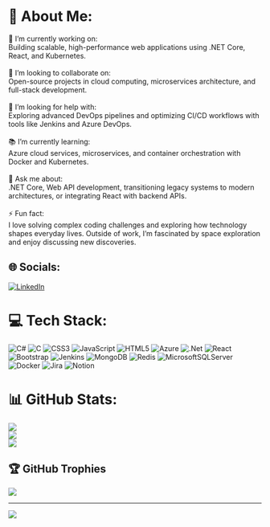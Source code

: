# 💫 About Me:
🌱 I’m currently working on:<br>Building scalable, high-performance web applications using .NET Core, React, and Kubernetes.<br><br>🤝 I’m looking to collaborate on:<br>Open-source projects in cloud computing, microservices architecture, and full-stack development.<br><br>🌟 I’m looking for help with:<br>Exploring advanced DevOps pipelines and optimizing CI/CD workflows with tools like Jenkins and Azure DevOps.<br><br>📚 I’m currently learning:<br>Azure cloud services, microservices, and container orchestration with Docker and Kubernetes.<br><br>💬 Ask me about:<br>.NET Core, Web API development, transitioning legacy systems to modern architectures, or integrating React with backend APIs.<br><br>⚡ Fun fact:<br>I love solving complex coding challenges and exploring how technology shapes everyday lives. Outside of work, I’m fascinated by space exploration and enjoy discussing new discoveries.


## 🌐 Socials:
[![LinkedIn](https://img.shields.io/badge/LinkedIn-%230077B5.svg?logo=linkedin&logoColor=white)](https://linkedin.com/in/Mr-Brown-Rafi) 

# 💻 Tech Stack:
![C#](https://img.shields.io/badge/c%23-%23239120.svg?style=for-the-badge&logo=csharp&logoColor=white) ![C](https://img.shields.io/badge/c-%2300599C.svg?style=for-the-badge&logo=c&logoColor=white) ![CSS3](https://img.shields.io/badge/css3-%231572B6.svg?style=for-the-badge&logo=css3&logoColor=white) ![JavaScript](https://img.shields.io/badge/javascript-%23323330.svg?style=for-the-badge&logo=javascript&logoColor=%23F7DF1E) ![HTML5](https://img.shields.io/badge/html5-%23E34F26.svg?style=for-the-badge&logo=html5&logoColor=white) ![Azure](https://img.shields.io/badge/azure-%230072C6.svg?style=for-the-badge&logo=microsoftazure&logoColor=white) ![.Net](https://img.shields.io/badge/.NET-5C2D91?style=for-the-badge&logo=.net&logoColor=white) ![React](https://img.shields.io/badge/react-%2320232a.svg?style=for-the-badge&logo=react&logoColor=%2361DAFB) ![Bootstrap](https://img.shields.io/badge/bootstrap-%238511FA.svg?style=for-the-badge&logo=bootstrap&logoColor=white) ![Jenkins](https://img.shields.io/badge/jenkins-%232C5263.svg?style=for-the-badge&logo=jenkins&logoColor=white) ![MongoDB](https://img.shields.io/badge/MongoDB-%234ea94b.svg?style=for-the-badge&logo=mongodb&logoColor=white) ![Redis](https://img.shields.io/badge/redis-%23DD0031.svg?style=for-the-badge&logo=redis&logoColor=white) ![MicrosoftSQLServer](https://img.shields.io/badge/Microsoft%20SQL%20Server-CC2927?style=for-the-badge&logo=microsoft%20sql%20server&logoColor=white) ![Docker](https://img.shields.io/badge/docker-%230db7ed.svg?style=for-the-badge&logo=docker&logoColor=white) ![Jira](https://img.shields.io/badge/jira-%230A0FFF.svg?style=for-the-badge&logo=jira&logoColor=white) ![Notion](https://img.shields.io/badge/Notion-%23000000.svg?style=for-the-badge&logo=notion&logoColor=white)
# 📊 GitHub Stats:
![](https://github-readme-stats.vercel.app/api?username=Mr-Brown-Rafi&theme=dark&hide_border=false&include_all_commits=false&count_private=false)<br/>
![](https://github-readme-streak-stats.herokuapp.com/?user=Mr-Brown-Rafi&theme=dark&hide_border=false)<br/>
![](https://github-readme-stats.vercel.app/api/top-langs/?username=Mr-Brown-Rafi&theme=dark&hide_border=false&include_all_commits=false&count_private=false&layout=compact)

## 🏆 GitHub Trophies
![](https://github-profile-trophy.vercel.app/?username=Mr-Brown-Rafi&theme=radical&no-frame=false&no-bg=false&margin-w=4)

---
[![](https://visitcount.itsvg.in/api?id=Mr-Brown-Rafi&icon=0&color=0)](https://visitcount.itsvg.in)

<!-- Proudly created with GPRM ( https://gprm.itsvg.in ) -->
